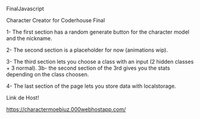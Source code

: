 FinalJavascript

Character Creator for Coderhouse Final

1- The first section has a random generate button for the character model and the nickname.

2- The second section is a placeholder for now (animations wip).

3- The third section lets you choose a class with an input (2 hidden classes + 3 normal).
3b- the second section of the 3rd gives you the stats depending on the class choosen.

4- The last section of the page lets you store data with localstorage.

Link de Host!

https://charactermoebiuz.000webhostapp.com/
